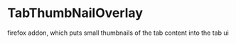 # TabThumbNailOverlay
firefox addon, which puts small thumbnails of the tab content into the tab ui 
